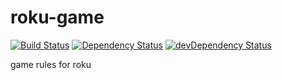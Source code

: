# roku-game
[![Build Status](https://travis-ci.org/avalax/roku-game.png?branch=master)](https://travis-ci.org/avalax/roku-game)
[![Dependency Status](https://david-dm.org/avalax/roku-game.svg)](https://david-dm.org/avalax/roku-game)
[![devDependency Status](https://david-dm.org/avalax/roku-game/dev-status.svg)](https://david-dm.org/avalax/roku-game#info=devDependencies)

game rules for roku
